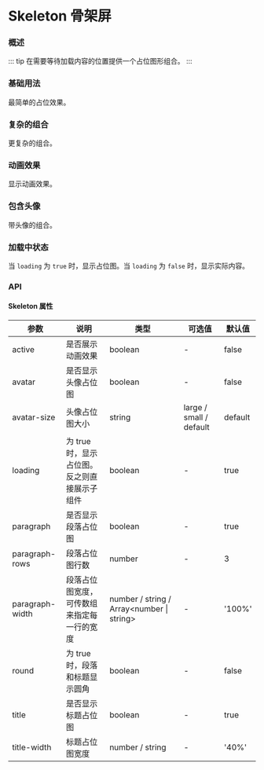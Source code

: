 # Skeleton 骨架屏

### 概述

::: tip
在需要等待加载内容的位置提供一个占位图形组合。
:::

### 基础用法

最简单的占位效果。

<demo src="../demos/skeleton/skeleton-01-base.vue"></demo>

### 复杂的组合

更复杂的组合。

<demo src="../demos/skeleton/skeleton-02-complex.vue"></demo>

### 动画效果

显示动画效果。

<demo src="../demos/skeleton/skeleton-03-active.vue"></demo>

### 包含头像

带头像的组合。

<demo src="../demos/skeleton/skeleton-04-avatar.vue"></demo>

### 加载中状态

当 `loading` 为 `true` 时，显示占位图。当 `loading` 为 `false` 时，显示实际内容。

<demo src="../demos/skeleton/skeleton-05-loading.vue"></demo>

### API

#### Skeleton 属性

| 参数 | 说明 | 类型 | 可选值 | 默认值 |
| --- | --- | --- | --- | --- |
| active | 是否展示动画效果 | boolean | - | false |
| avatar | 是否显示头像占位图 | boolean | - | false |
| avatar-size | 头像占位图大小 | string | large / small / default | default |
| loading | 为 true 时，显示占位图。反之则直接展示子组件 | boolean | - | true |
| paragraph | 是否显示段落占位图 | boolean | - | true |
| paragraph-rows | 段落占位图行数 | number | - | 3 |
| paragraph-width | 段落占位图宽度，可传数组来指定每一行的宽度 | number / string / Array<number \| string> | - | '100%' |
| round | 为 true 时，段落和标题显示圆角 | boolean | - | false |
| title | 是否显示标题占位图 | boolean | - | true |
| title-width | 标题占位图宽度 | number / string | - | '40%' | 